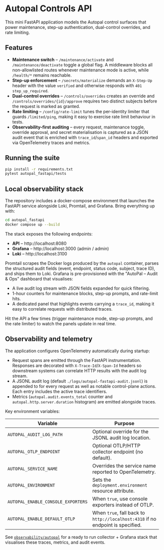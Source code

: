 # Autopal Controls API

This mini FastAPI application models the Autopal control surfaces that power
maintenance, step-up authentication, dual-control overrides, and rate limiting.

## Features

* **Maintenance switch** – `/maintenance/activate` and `/maintenance/deactivate`
  toggle a global flag. A middleware blocks all non-allowlisted routes whenever
  maintenance mode is active, while `/health/*` remains reachable.
* **Step-up enforcement** – `/secrets/materialize` demands an `X-Step-Up`
  header with the value `verified` and otherwise responds with
  `401 step_up_required`.
* **Dual-control overrides** – `/controls/overrides` creates an override and
  `/controls/overrides/{id}/approve` requires two distinct subjects before the
  request is marked as granted.
* **Rate limiting** – `/config/rate-limit` tunes the per-identity limiter that
  guards `/limited/ping`, making it easy to exercise rate limit behaviour in
  tests.
* **Observability-first auditing** – every request, maintenance toggle, override
  approval, and secret materialisation is captured as a JSON audit event that is
  enriched with `trace_id`/`span_id` headers and exported via OpenTelemetry
  traces and metrics.

## Running the suite

```bash
pip install -r requirements.txt
pytest autopal_fastapi/tests
```

## Local observability stack

The repository includes a docker-compose environment that launches the FastAPI
service alongside Loki, Promtail, and Grafana. Bring everything up with:

```bash
cd autopal_fastapi
docker compose up --build
```

The stack exposes the following endpoints:

* **API** – http://localhost:8080
* **Grafana** – http://localhost:3000 (admin / admin)
* **Loki** – http://localhost:3100

Promtail scrapes the Docker logs produced by the `autopal` container, parses the
structured audit fields (event, endpoint, status code, subject, trace ID), and
ships them to Loki. Grafana is pre-provisioned with the "AutoPal – Audit & Ops"
dashboard that visualises:

* A live audit log stream with JSON fields expanded for quick filtering.
* 1-hour counters for maintenance blocks, step-up prompts, and rate-limit hits.
* A dedicated panel that highlights events carrying a `trace_id`, making it easy
  to correlate requests with distributed traces.

Hit the API a few times (trigger maintenance mode, step-up prompts, and the
rate limiter) to watch the panels update in real time.
## Observability and telemetry

The application configures OpenTelemetry automatically during startup:

- Request spans are emitted through the FastAPI instrumentation. Responses are
  decorated with `X-Trace-Id`/`X-Span-Id` headers so downstream systems can
  correlate HTTP results with the audit log stream.
- A JSONL audit log (default `./logs/autopal-fastapi-audit.jsonl`) is appended
  to for every request as well as notable control-plane actions. Each entry
  includes the active trace identifiers.
- Metrics (`autopal.audit.events_total` counter and
  `autopal.http.server.duration` histogram) are emitted alongside traces.

Key environment variables:

| Variable | Purpose |
| --- | --- |
| `AUTOPAL_AUDIT_LOG_PATH` | Optional override for the JSONL audit log location. |
| `AUTOPAL_OTLP_ENDPOINT` | Optional OTLP/HTTP collector endpoint (no default). |
| `AUTOPAL_SERVICE_NAME` | Overrides the service name reported to OpenTelemetry. |
| `AUTOPAL_ENVIRONMENT` | Sets the `deployment.environment` resource attribute. |
| `AUTOPAL_ENABLE_CONSOLE_EXPORTERS` | When `true`, use console exporters instead of OTLP. |
| `AUTOPAL_ENABLE_DEFAULT_OTLP` | When `true`, fall back to `http://localhost:4318` if no endpoint is specified. |

See [`observability/autopal`](../observability/autopal/README.md) for a ready to
run collector + Grafana stack that visualises these traces, metrics, and audit
events.
